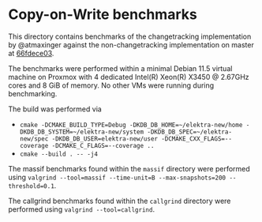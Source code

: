 # Copy-on-Write benchmarks

This directory contains benchmarks of the changetracking implementation by @atmaxinger against the non-changetracking implementation on master at [66fdece03](https://github.com/ElektraInitiative/libelektra/tree/66fdece03827aec000e6f05ad3b9511af27c68e8).

The benchmarks were performed within a minimal Debian 11.5 virtual machine on Proxmox with 4 dedicated Intel(R) Xeon(R) X3450 @ 2.67GHz cores and 8 GiB of memory.
No other VMs were running during benchmarking.

The build was performed via
- `cmake -DCMAKE_BUILD_TYPE=Debug -DKDB_DB_HOME=~/elektra-new/home -DKDB_DB_SYSTEM=~/elektra-new/system -DKDB_DB_SPEC=~/elektra-new/spec -DKDB_DB_USER=elektra-new/user -DCMAKE_CXX_FLAGS=--coverage -DCMAKE_C_FLAGS=--coverage ..`
- `cmake --build . -- -j4`

The massif benchmarks found within the `massif` directory were performed using `valgrind --tool=massif --time-unit=B --max-snapshots=200 --threshold=0.1`. 

The callgrind benchmarks found within the `callgrind` directory were performed using `valgrind --tool=callgrind`.

